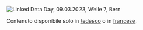 ![Linked Data Day, 09.03.2023, Welle 7, Bern](/static-assets/img/linked-data-day-2023.jpg)
  
Contenuto disponibile solo in [tedesco](?lang=de) o in [francese](?lang=fr).
